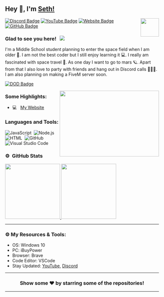 ## Hey 👋, I'm [Seth!](https://github.com/seththekings/)

<img align="right" height="60" width="60" alt="" src="http://sethhalsey.me/pfp.jpg" />

[![Discord Badge](https://img.shields.io/badge/-Discord-0e76a8?style=flat-square&logo=Discord&logoColor=white)](https://sethhalsey.me/discord)
[![YouTube Badge](https://img.shields.io/badge/-YouTube-e02828?style=flat-square&logo=YouTube&logoColor=white)](https://sethhalsey.me/youtube)
[![Website Badge](https://img.shields.io/badge/Website-3b5998?style=flat-square&logo=google-chrome&logoColor=white)](https://sethhalsey.me/)
[![GitHub Badge](https://img.shields.io/badge/-GitHub-ffffff?style=flat-square&logo=Github&logoColor=black)](https://sethhalsey.me/github)

### Glad to see you here! &nbsp; ![](https://komarev.com/ghpvc/?username=SethTheKings&label=Views&color=blue&style=plastic)

I'm a Middle School student planning to enter the space field when I am older 🚀. I am not the best coder but I still enjoy learning it 💻. I really am fascinated with space travel 🌌. As one day I want to go to mars 🪐. Apart from that I also love to party with friends and hang out in Discord calls 👨🏻‍💻. I am also planning on making a FiveM server soon.

[![DOD Badge](https://img.shields.io/badge/TEAM-DEVING%20ON%20DISCORD-17a6ec?style=for-the-badge)](https://github.com/devingondiscord)

<img align="right" height="215" width="325" alt="" src="https://cdn.dribbble.com/users/416610/screenshots/4801105/coding_desk_flat_vector_ui_ux_design_illustration_motion_animation_gif2.gif" />


### Some Highlights:

- 💻 &nbsp; [My Website](sethhalsey.me)

### Languages and Tools:

![JavaScript](https://img.shields.io/badge/-JavaScript-333333?style=flat&logo=javascript)&nbsp;
![Node.js](https://img.shields.io/badge/-Node.js-333333?style=flat&logo=node.js)&nbsp;
![HTML](https://img.shields.io/badge/-HTML-333333?style=flat&logo=HTML5)&nbsp;
![GitHub](https://img.shields.io/badge/-GitHub-333333?style=flat&logo=github)&nbsp;
![Visual Studio Code](https://img.shields.io/badge/-Visual%20Studio%20Code-333333?style=flat&logo=visual-studio-code&logoColor=007ACC)&nbsp;

### ⚙️ &nbsp;GitHub Stats

<p align="left">
<a href="https://github.com/SethTheKings">
  <img height="180em" src="https://github-readme-stats-eight-theta.vercel.app/api?username=Itz-Hyperz&show_icons=true&theme=react&include_all_commits=true&count_private=true"/>
  <img height="180em" src="https://github-readme-stats-eight-theta.vercel.app/api/top-langs/?username=Itz-Hyperz&layout=compact&langs_count=8&theme=react"/>
</a>
</p>

---

### ⚙️ My Resources & Tools:

- OS: Windows 10
- PC: iBuyPower
- Browser: Brave
- Code Editor: VSCode
- Stay Updated: [YouTube](https://www.youtube.com/channel/UCR3SrWsSgD4aM79MtjN68jA), [Discord](sethhalsey.me/discord)

---

<h3 align=center>Show some ❤️ by starring some of the repositories!</h3>

---
